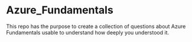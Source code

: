 # Azure_Fundamentals
This repo has the purpose to create a collection of questions about Azure Fundamentals usable to understand how deeply you understood it.
